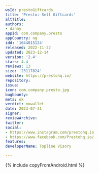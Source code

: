 ```yaml
---
wsId: prestoGiftcards
title: 'Presto: Sell Giftcards'
altTitle: 
authors:
- danny
appId: com.company.presto
appCountry: ng
idd: '1644015124'
released: 2022-11-22
updated: 2023-12-14
version: '2.4'
stars: 4.4
reviews: 13
size: '23117824'
website: https://prestohq.io/
repository: 
issue: 
icon: com.company.presto.jpg
bugbounty: 
meta: ok
verdict: nowallet
date: 2023-07-31
signer: 
reviewArchive: 
twitter: 
social:
- https://www.instagram.com/prestohq.io
- https://www.facebook.com/Prestohq.io/
features: 
developerName: Topline Visory

---
```


{% include copyFromAndroid.html %}